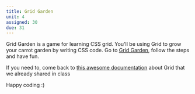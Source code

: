 ```yaml
---
title: Grid Garden
unit: 4
assigned: 30
due: 31
---
```


Grid Garden is a game for learning CSS grid. You'll be using Grid to grow your carrot garden by writing CSS code.
Go to [Grid Garden](https://cssgridgarden.com/), follow the steps and have fun.

If you need to, come back to [this awesome documentation](https://css-tricks.com/snippets/css/complete-guide-grid/) about Grid that we already shared in class

Happy coding :)
